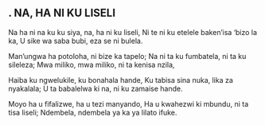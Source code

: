 ## .  NA, HA NI KU LISELI

Na ha ni na ku ku siya, na, ha ni ku liseli,
Ni te ni ku etelele baken’isa ‘bizo la ka,
U sike wa saba bubi, eza se ni bulela.


Man’ungwa ha potoloha, ni bize ka tapelo;
Na ni ta ku fumbatela, ni ta ku sileleza;
Mwa miliko, mwa miliko, ni ta kenisa nzila,


Haiba ku ngwelukile, ku bonahala hande,
Ku tabisa sina nuka, lika za nyakalala;
U ta babalelwa ki na, ni ku zamaise hande.


Moyo ha u fifalizwe, ha u tezi manyando,
Ha u kwahezwi ki mbundu, ni ta tisa liseli;
Ndembela, ndembela ya ka ya lilato ifuke.


